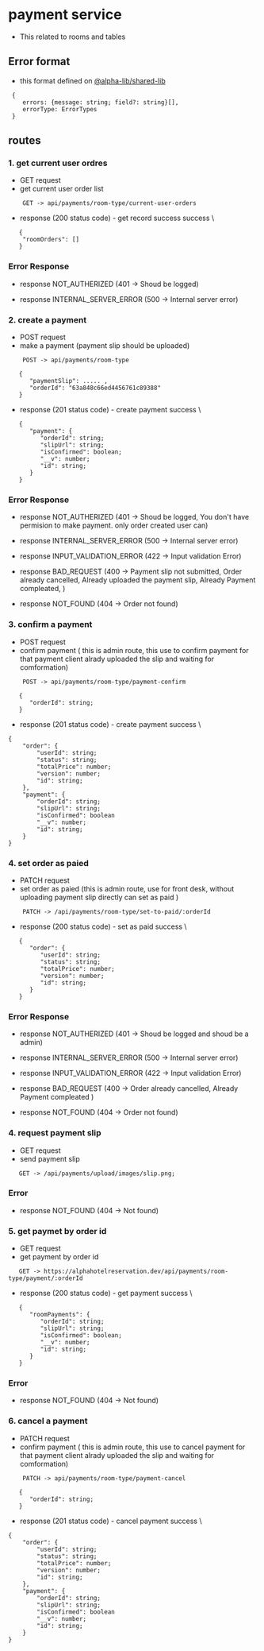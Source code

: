 # payment service
- This related to rooms and tables

## Error format
- this format defined on [@alpha-lib/shared-lib](https://www.npmjs.com/package/@alpha-lib/shared-lib)

```
 {
    errors: {message: string; field?: string}[],
    errorType: ErrorTypes
 }
```

## routes

### 1. get current user ordres
- GET request
- get current user order list

```
    GET -> api/payments/room-type/current-user-orders
```

- response (200 status code) - get record success success \

```
   {
    "roomOrders": []
   }
```

### Error Response

- response NOT_AUTHERIZED (401 -> Shoud be logged)

- response INTERNAL_SERVER_ERROR (500 -> Internal server error)

### 2. create a payment
- POST request
- make a payment (payment slip should be uploaded)

```
    POST -> api/payments/room-type
```
```
   {
      "paymentSlip": ..... ,
      "orderId": "63a848c66ed4456761c89388"
   }
```

- response (201 status code) - create payment success \

```
   {
      "payment": {
         "orderId": string;
         "slipUrl": string;
         "isConfirmed": boolean;
         "__v": number;
         "id": string;
      }
   }
```

### Error Response

- response NOT_AUTHERIZED (401 -> Shoud be logged, You don't have permision to make payment. only order created user can)

- response INTERNAL_SERVER_ERROR (500 -> Internal server error)

-  response INPUT_VALIDATION_ERROR (422 -> Input validation Error) 

- response BAD_REQUEST (400 -> Payment slip not submitted, Order already cancelled, Already uploaded the payment slip, Already Payment compleated, )

- response NOT_FOUND (404 -> Order not found)

### 3. confirm a payment
- POST request
- confirm payment ( this is admin route, this use to confirm payment for that payment client alrady uploaded the slip and waiting for comformation)

```
    POST -> api/payments/room-type/payment-confirm
```
```
   {
      "orderId": string;
   }
```

- response (201 status code) - create payment success \

```
{
    "order": {
        "userId": string;
        "status": string;
        "totalPrice": number;
        "version": number;
        "id": string;
    },
    "payment": {
        "orderId": string;
        "slipUrl": string;
        "isConfirmed": boolean
        "__v": number;
        "id": string;
    }
}
```

### 4. set order as paied
- PATCH request
- set order as paied (this is admin route, use for front desk, without uploading payment slip directly can set as paid )

```
    PATCH -> /api/payments/room-type/set-to-paid/:orderId
```

- response (200 status code) - set as paid success \

```
   {
      "order": {
         "userId": string;
         "status": string;
         "totalPrice": number;
         "version": number;
         "id": string;
      }
   }
```

### Error Response

- response NOT_AUTHERIZED (401 -> Shoud be logged and shoud be a admin)

- response INTERNAL_SERVER_ERROR (500 -> Internal server error)

-  response INPUT_VALIDATION_ERROR (422 -> Input validation Error) 

- response BAD_REQUEST (400 -> Order already cancelled, Already Payment compleated )

- response NOT_FOUND (404 -> Order not found)

### 4. request payment slip
- GET request
- send payment slip

```
   GET -> /api/payments/upload/images/slip.png;
```

### Error

- response NOT_FOUND (404 -> Not found)


### 5. get paymet by order id
- GET request
- get payment by order id

```
   GET -> https://alphahotelreservation.dev/api/payments/room-type/payment/:orderId
```

- response (200 status code) - get payment success \

```
   {
      "roomPayments": {
         "orderId": string;
         "slipUrl": string;
         "isConfirmed": boolean;
         "__v": number;
         "id": string;
      }
   }
```

### Error

- response NOT_FOUND (404 -> Not found)

### 6. cancel a payment
- PATCH request
- confirm payment ( this is admin route, this use to cancel payment for that payment client alrady uploaded the slip and waiting for comformation)

```
    PATCH -> api/payments/room-type/payment-cancel
```
```
   {
      "orderId": string;
   }
```

- response (201 status code) - cancel payment success \

```
{
    "order": {
        "userId": string;
        "status": string;
        "totalPrice": number;
        "version": number;
        "id": string;
    },
    "payment": {
        "orderId": string;
        "slipUrl": string;
        "isConfirmed": boolean
        "__v": number;
        "id": string;
    }
}
```